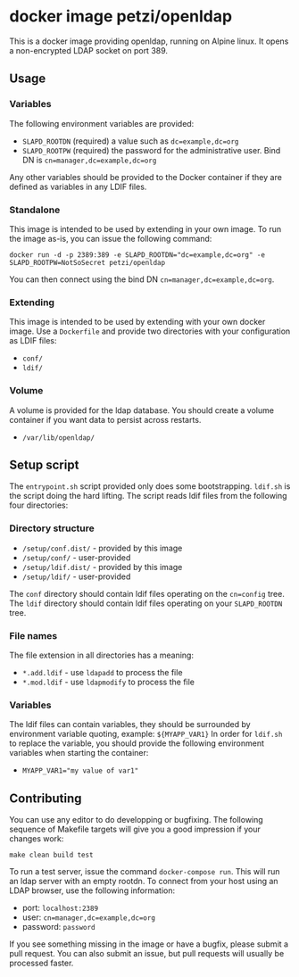 docker image petzi/openldap
===========================

This is a docker image providing openldap, running on Alpine linux.
It opens a non-encrypted LDAP socket on port 389.

Usage
-----

### Variables
The following environment variables are provided:

* `SLAPD_ROOTDN` (required) a value such as `dc=example,dc=org`
* `SLAPD_ROOTPW` (required) the password for the administrative user. Bind DN is `cn=manager,dc=example,dc=org`

Any other variables should be provided to the Docker container if they are defined as variables in any LDIF files.

### Standalone
This image is intended to be used by extending in your own image. To run the image as-is, you can issue the following command:
```
docker run -d -p 2389:389 -e SLAPD_ROOTDN="dc=example,dc=org" -e SLAPD_ROOTPW=NotSoSecret petzi/openldap
```
You can then connect using the bind DN `cn=manager,dc=example,dc=org`.

### Extending
This image is intended to be used by extending with your own docker image. Use a `Dockerfile` and provide two directories with your configuration as LDIF files:

* `conf/`
* `ldif/`

### Volume
A volume is provided for the ldap database. You should create a volume container if you want data to persist across restarts.

* `/var/lib/openldap/`

Setup script
------------

The `entrypoint.sh` script provided only does some bootstrapping. `ldif.sh` is the script doing the hard lifting. The script reads ldif files from the following four directories:

### Directory structure
* `/setup/conf.dist/` - provided by this image
* `/setup/conf/` - user-provided
* `/setup/ldif.dist/` - provided by this image
* `/setup/ldif/` - user-provided

The `conf` directory should contain ldif files operating on the `cn=config` tree.
The `ldif` directory should contain ldif files operating on your `SLAPD_ROOTDN` tree.

### File names
The file extension in all directories has a meaning:

* `*.add.ldif` - use `ldapadd` to process the file
* `*.mod.ldif` - use `ldapmodify` to process the file

### Variables
The ldif files can contain variables, they should be surrounded by environment variable quoting, example: `${MYAPP_VAR1}`
In order for `ldif.sh` to replace the variable, you should provide the following environment variables when starting the container:

* `MYAPP_VAR1="my value of var1"`

Contributing
------------

You can use any editor to do developping or bugfixing. The following sequence of Makefile targets will give you a good impression if your changes work:

```
make clean build test
```

To run a test server, issue the command `docker-compose run`. This will run an ldap server with an empty rootdn. To connect from your host using an LDAP browser, use the following information:

* port: `localhost:2389`
* user: `cn=manager,dc=example,dc=org`
* password: `password`

If you see something missing in the image or have a bugfix, please submit a pull request. You can also submit an issue, but pull requests will usually be processed faster.
